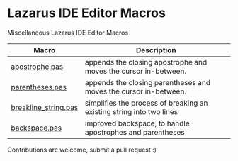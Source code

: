 # Lazarus IDE Editor Macros

Miscellaneous Lazarus IDE Editor Macros

| Macro | Description |
|------------------|------------|
| [apostrophe.pas](/apostrophe.pas) | appends the closing apostrophe and moves the cursor in-between.|
| [parentheses.pas](/parentheses.pas)   | appends the closing parentheses and moves the cursor in-between.|
| [breakline_string.pas](/breakline_string.pas) |  simplifies the process of breaking an existing string into two lines |
| [backspace.pas](/backspace.pas) |  improved backspace, to handle apostrophes and parentheses |

Contributions are welcome, submit a pull request :)
